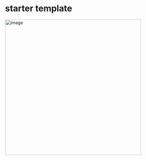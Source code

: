 # starter template

<img width="445" alt="image" src="https://github.com/user-attachments/assets/138cfa67-7d86-43d0-9645-edcf604f84b4" />
